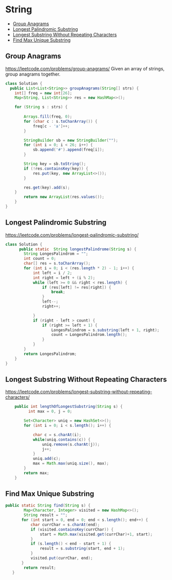 # String

+ [Group Anagrams](#Group-Anagrams)
+ [Longest Palindromic Substring](#Longest-Palindromic-Substring)
+ [Longest Substring Without Repeating Characters](#Longest-Substring-Without-Repeating-Characters)
+ [Find Max Unique Substring](#Find-Max-Unique-Substring)

## Group Anagrams
https://leetcode.com/problems/group-anagrams/
Given an array of strings, group anagrams together.

```java
class Solution {
  public List<List<String>> groupAnagrams(String[] strs) {
    int[] freq = new int[26];
    Map<String, List<String>> res = new HashMap<>();

    for (String s : strs) {
        
        Arrays.fill(freq, 0);
        for (char c : s.toCharArray()) {
            freq[c - 'a']++;
        }

        StringBuilder sb = new StringBuilder("");
        for (int i = 0; i < 26; i++) {
            sb.append('#').append(freq[i]);
        }

        String key = sb.toString();
        if (!res.containsKey(key)) {
            res.put(key, new ArrayList<>());
        }

        res.get(key).add(s);
    }
        return new ArrayList(res.values());
    }
}
```
## Longest Palindromic Substring
https://leetcode.com/problems/longest-palindromic-substring/

```java
class Solution {
      public static  String longestPalindrome(String s) {
        String LongesPalindrom = "";
        int count = 0;
        char[] res = s.toCharArray();
        for (int i = 0; i < (res.length * 2) - 1; i++) {
            int left = i / 2;
            int right = left + (i % 2);
            while (left >= 0 && right < res.length) {
                if (res[left] != res[right]) {
                    break;
                }
                left--;
                right++;

            }
            if (right - left > count) {
                if (right >= left + 1) {
                    LongesPalindrom = s.substring(left + 1, right);
                    count = LongesPalindrom.length();
                }
            }
        }
        return LongesPalindrom;
    }
}

```

##  Longest Substring Without Repeating Characters
https://leetcode.com/problems/longest-substring-without-repeating-characters/

```java
    public int lengthOfLongestSubstring(String s) {
          int max = 0, j = 0;

        Set<Character> uniq = new HashSet<>();
        for (int i = 0; i < s.length(); i++) {

            char c = s.charAt(i);
            while(uniq.contains(c)) {
                uniq.remove(s.charAt(j));
                j++;
            }
            uniq.add(c);
            max = Math.max(uniq.size(), max);
        }
        return max;   
    }
```
## Find Max Unique Substring
```java
public static String find(String s) {
        Map<Character, Integer> visited = new HashMap<>();
        String result = "";
       for (int start = 0, end = 0; end < s.length(); end++) {
           char currChar = s.charAt(end);
           if (visited.containsKey(currChar)) {
               start = Math.max(visited.get(currChar)+1, start);
           }
           if (s.length() < end - start + 1) {
               result = s.substring(start, end + 1);
           }
           visited.put(currChar, end);
       }
        return result;
   }
   ```
